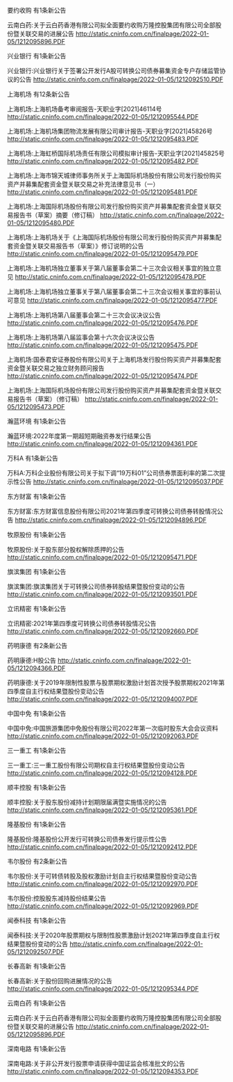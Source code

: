 要约收购 有1条新公告 

云南白药:关于云白药香港有限公司拟全面要约收购万隆控股集团有限公司全部股份暨关联交易的进展公告 http://static.cninfo.com.cn/finalpage/2022-01-05/1212095896.PDF 

兴业银行 有1条新公告 

兴业银行:兴业银行关于签署公开发行A股可转换公司债券募集资金专户存储监管协议的公告 http://static.cninfo.com.cn/finalpage/2022-01-05/1212092510.PDF 

上海机场 有12条新公告 

上海机场:上海机场备考审阅报告-天职业字[2021]46114号 http://static.cninfo.com.cn/finalpage/2022-01-05/1212095544.PDF 

上海机场:上海机场集团物流发展有限公司审计报告-天职业字[2021]45826号 http://static.cninfo.com.cn/finalpage/2022-01-05/1212095483.PDF 

上海机场:上海虹桥国际机场责任有限公司模拟审计报告-天职业字[2021]45825号 http://static.cninfo.com.cn/finalpage/2022-01-05/1212095482.PDF 

上海机场:上海市锦天城律师事务所关于上海国际机场股份有限公司发行股份购买资产并募集配套资金暨关联交易之补充法律意见书（一） http://static.cninfo.com.cn/finalpage/2022-01-05/1212095481.PDF 

上海机场:上海国际机场股份有限公司发行股份购买资产并募集配套资金暨关联交易报告书（草案）摘要（修订稿） http://static.cninfo.com.cn/finalpage/2022-01-05/1212095480.PDF 

上海机场:上海机场关于《上海国际机场股份有限公司发行股份购买资产并募集配套资金暨关联交易报告书（草案）》修订说明的公告 http://static.cninfo.com.cn/finalpage/2022-01-05/1212095479.PDF 

上海机场:上海机场独立董事关于第八届董事会第二十三次会议相关事宜的独立意见 http://static.cninfo.com.cn/finalpage/2022-01-05/1212095478.PDF 

上海机场:上海机场独立董事关于第八届董事会第二十三次会议相关事宜的事前认可意见 http://static.cninfo.com.cn/finalpage/2022-01-05/1212095477.PDF 

上海机场:上海机场第八届董事会第二十三次会议决议公告 http://static.cninfo.com.cn/finalpage/2022-01-05/1212095476.PDF 

上海机场:上海机场第八届监事会第十六次会议决议公告 http://static.cninfo.com.cn/finalpage/2022-01-05/1212095475.PDF 

上海机场:国泰君安证券股份有限公司关于上海机场发行股份购买资产并募集配套资金暨关联交易之独立财务顾问报告 http://static.cninfo.com.cn/finalpage/2022-01-05/1212095474.PDF 

上海机场:上海国际机场股份有限公司发行股份购买资产并募集配套资金暨关联交易报告书（草案）（修订稿） http://static.cninfo.com.cn/finalpage/2022-01-05/1212095473.PDF 

瀚蓝环境 有1条新公告 

瀚蓝环境:2022年度第一期超短期融资券发行结果公告 http://static.cninfo.com.cn/finalpage/2022-01-05/1212094361.PDF 

万科A 有1条新公告 

万科A:万科企业股份有限公司关于拟下调“19万科01”公司债券票面利率的第二次提示性公告 http://static.cninfo.com.cn/finalpage/2022-01-05/1212095037.PDF 

东方财富 有1条新公告 

东方财富:东方财富信息股份有限公司2021年第四季度可转换公司债券转股情况公告 http://static.cninfo.com.cn/finalpage/2022-01-05/1212094896.PDF 

牧原股份 有1条新公告 

牧原股份:关于股东部分股权解除质押的公告 http://static.cninfo.com.cn/finalpage/2022-01-05/1212095471.PDF 

旗滨集团 有1条新公告 

旗滨集团:旗滨集团关于可转换公司债券转股结果暨股份变动的公告 http://static.cninfo.com.cn/finalpage/2022-01-05/1212093501.PDF 

立讯精密 有1条新公告 

立讯精密:2021年第四季度可转换公司债券转股情况公告 http://static.cninfo.com.cn/finalpage/2022-01-05/1212092660.PDF 

药明康德 有2条新公告 

药明康德:H股公告 http://static.cninfo.com.cn/finalpage/2022-01-05/1212094366.PDF 

药明康德:关于2019年限制性股票与股票期权激励计划首次授予股票期权2021年第四季度自主行权结果暨股份变动公告 http://static.cninfo.com.cn/finalpage/2022-01-05/1212094007.PDF 

中国中免 有1条新公告 

中国中免:中国旅游集团中免股份有限公司2022年第一次临时股东大会会议资料 http://static.cninfo.com.cn/finalpage/2022-01-05/1212092063.PDF 

三一重工 有1条新公告 

三一重工:三一重工股份有限公司期权自主行权结果暨股份变动公告 http://static.cninfo.com.cn/finalpage/2022-01-05/1212094128.PDF 

顺丰控股 有1条新公告 

顺丰控股:关于股东股份减持计划期限届满暨实施情况的公告 http://static.cninfo.com.cn/finalpage/2022-01-05/1212095361.PDF 

隆基股份 有1条新公告 

隆基股份:隆基股份公开发行可转换公司债券发行提示性公告 http://static.cninfo.com.cn/finalpage/2022-01-05/1212092412.PDF 

韦尔股份 有2条新公告 

韦尔股份:关于可转债转股及股权激励计划自主行权结果暨股份变动公告 http://static.cninfo.com.cn/finalpage/2022-01-05/1212092970.PDF 

韦尔股份:控股股东减持股份结果公告 http://static.cninfo.com.cn/finalpage/2022-01-05/1212092969.PDF 

闻泰科技 有1条新公告 

闻泰科技:关于2020年股票期权与限制性股票激励计划2021年第四季度自主行权结果暨股份变动的公告 http://static.cninfo.com.cn/finalpage/2022-01-05/1212092507.PDF 

长春高新 有1条新公告 

长春高新:关于股份回购进展情况的公告 http://static.cninfo.com.cn/finalpage/2022-01-05/1212095344.PDF 

云南白药 有1条新公告 

云南白药:关于云白药香港有限公司拟全面要约收购万隆控股集团有限公司全部股份暨关联交易的进展公告 http://static.cninfo.com.cn/finalpage/2022-01-05/1212095896.PDF 

深南电路 有1条新公告 

深南电路:关于非公开发行股票申请获得中国证监会核准批文的公告 http://static.cninfo.com.cn/finalpage/2022-01-05/1212094353.PDF 

